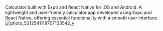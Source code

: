Calculator built with Expo and React Native for iOS and Android.
A lightweight and user-friendly calculator app developed using Expo and React Native, offering essential functionality with a smooth user interface.
![photo_5312541118707133542_y](https://github.com/user-attachments/assets/f4b74039-284d-4f77-9159-063719f05c8f)
